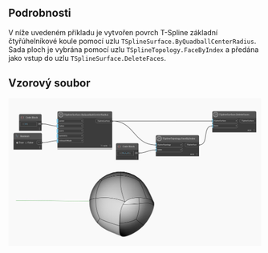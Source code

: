 ## Podrobnosti

V níže uvedeném příkladu je vytvořen povrch T-Spline základní čtyřúhelníkové koule pomocí uzlu `TSplineSurface.ByQuadballCenterRadius`. Sada ploch je vybrána pomocí uzlu `TSplineTopology.FaceByIndex` a předána jako vstup do uzlu `TSplineSurface.DeleteFaces`.


## Vzorový soubor

![Example](./Autodesk.DesignScript.Geometry.TSpline.TSplineSurface.DeleteFaces_img.jpg)

